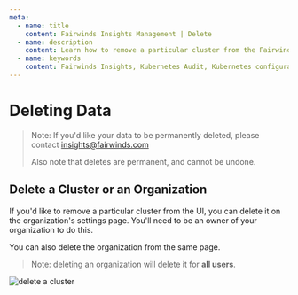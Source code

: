 ```yaml
---
meta:
  - name: title
    content: Fairwinds Insights Management | Delete
  - name: description
    content: Learn how to remove a particular cluster from the Fairwinds Insights UI, you can delete it on its settings page
  - name: keywords
    content: Fairwinds Insights, Kubernetes Audit, Kubernetes configuration validation
---
```

# Deleting Data
> Note: If you'd like your data to be permanently
> deleted, please contact <insights@fairwinds.com>
>
> Also note that deletes are permanent, and cannot be undone.

## Delete a Cluster or an Organization
If you'd like to remove a particular cluster from the UI, you can delete it
on the organization's settings page. You'll need to be an owner of your organization to do this.

You can also delete the organization from the same page.
> Note: deleting an organization will delete it for **all users**.

<div class="mini-img">
  <img :src="$withBase('/img/delete-cluster-org.png')" alt="delete a cluster">
</div>

